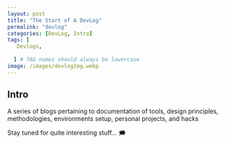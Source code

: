 ```yaml
---
layout: post
title: "The Start of A DevLog"
permalink: "devlog"
categories: [DevLog, Intro]
tags: [
   Devlogs,
 
  ] # TAG names should always be lowercase
image: /images/devlogImg.webp
---
```


## Intro

A series of blogs pertaining to documentation of tools, design principles, methodologies, environments setup, personal projects, and hacks

Stay tuned for quite interesting stuff... 🗯️
